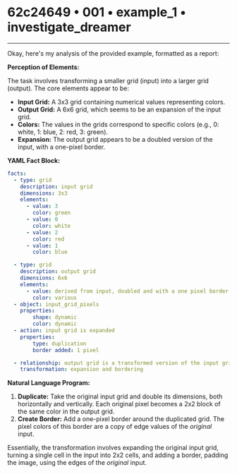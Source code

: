 # 62c24649 • 001 • example_1 • investigate_dreamer

---
Okay, here's my analysis of the provided example, formatted as a report:

**Perception of Elements:**

The task involves transforming a smaller grid (input) into a larger grid (output). The core elements appear to be:

*   **Input Grid:** A 3x3 grid containing numerical values representing colors.
*   **Output Grid:** A 6x6 grid, which seems to be an expansion of the input grid.
*   **Colors:** The values in the grids correspond to specific colors (e.g., 0: white, 1: blue, 2: red, 3: green).
*   **Expansion:** The output grid appears to be a doubled version of the input, with a one-pixel border.

**YAML Fact Block:**



```yaml
facts:
  - type: grid
    description: input grid
    dimensions: 3x3
    elements:
      - value: 3
        color: green
      - value: 0
        color: white
      - value: 2
        color: red
      - value: 1
        color: blue

  - type: grid
    description: output grid
    dimensions: 6x6
    elements:
      - value: derived from input, doubled and with a one pixel border
        color: various
  - object: input_grid_pixels
    properties:
        shape: dynamic
        color: dynamic
  - action: input grid is expanded
    properties:
        type: duplication
        border added: 1 pixel

  - relationship: output grid is a transformed version of the input grid.
    transformation: expansion and bordering
```



**Natural Language Program:**

1.  **Duplicate:** Take the original input grid and double its dimensions, both horizontally and vertically. Each original pixel becomes a 2x2 block of the same color in the output grid.
2.  **Create Border:** Add a one-pixel border around the duplicated grid. The pixel colors of this border are a copy of edge values of the *original* input.

Essentially, the transformation involves expanding the original input grid, turning a single cell in the input into 2x2 cells, and adding a border, padding the image, using the edges of the *original* input.

